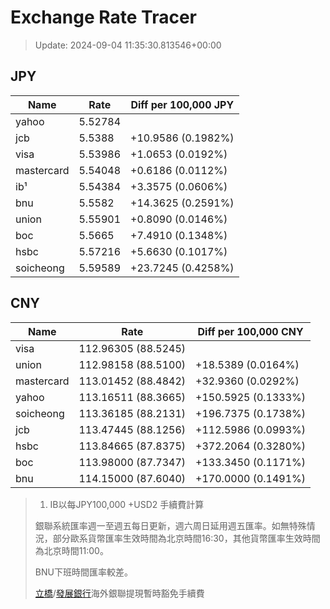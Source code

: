 # Exchange Rate Tracer

> Update: 2024-09-04 11:35:30.813546+00:00

## JPY

| Name       |    Rate | Diff per 100,000 JPY   |
|------------|---------|------------------------|
| yahoo      | 5.52784 |                        |
| jcb        | 5.5388  | +10.9586 (0.1982%)     |
| visa       | 5.53986 | +1.0653 (0.0192%)      |
| mastercard | 5.54048 | +0.6186 (0.0112%)      |
| ib¹        | 5.54384 | +3.3575 (0.0606%)      |
| bnu        | 5.5582  | +14.3625 (0.2591%)     |
| union      | 5.55901 | +0.8090 (0.0146%)      |
| boc        | 5.5665  | +7.4910 (0.1348%)      |
| hsbc       | 5.57216 | +5.6630 (0.1017%)      |
| soicheong  | 5.59589 | +23.7245 (0.4258%)     |

## CNY

| Name       | Rate                | Diff per 100,000 CNY   |
|------------|---------------------|------------------------|
| visa       | 112.96305	(88.5245) |                        |
| union      | 112.98158	(88.5100) | +18.5389 (0.0164%)     |
| mastercard | 113.01452	(88.4842) | +32.9360 (0.0292%)     |
| yahoo      | 113.16511	(88.3665) | +150.5925 (0.1333%)    |
| soicheong  | 113.36185	(88.2131) | +196.7375 (0.1738%)    |
| jcb        | 113.47445	(88.1256) | +112.5986 (0.0993%)    |
| hsbc       | 113.84665	(87.8375) | +372.2064 (0.3280%)    |
| boc        | 113.98000	(87.7347) | +133.3450 (0.1171%)    |
| bnu        | 114.15000	(87.6040) | +170.0000 (0.1491%)    |


> 1. IB以每JPY100,000 +USD2 手續費計算
>
> 銀聯系統匯率週一至週五每日更新，週六周日延用週五匯率。如無特殊情況，部分歐系貨幣匯率生效時間為北京時間16:30，其他貨幣匯率生效時間為北京時間11:00。
>
> BNU下班時間匯率較差。
>
> [立橋](https://www.wlbank.com.mo/uploads/ueditor/file/20181211/1544536513900230.pdf)/[發展銀行](https://www.mdb.com.mo/Service_Charges_20230728.pdf)海外銀聯提現暫時豁免手續費

